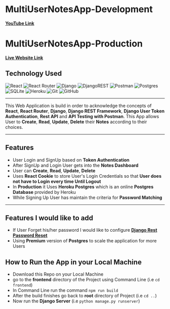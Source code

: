 # MultiUserNotesApp-Development

[**YouTube Link**](https://youtu.be/EcCP6HcEB4U)

# MultiUserNotesApp-Production

[**Live Website Link**](https://multi-user-notes-app.herokuapp.com/)

## Technology Used

![React](https://img.shields.io/badge/react-%2320232a.svg?style=for-the-badge&logo=react&logoColor=%2361DAFB)
![React Router](https://img.shields.io/badge/React_Router-CA4245?style=for-the-badge&logo=react-router&logoColor=white)
![Django](https://img.shields.io/badge/django-%23092E20.svg?style=for-the-badge&logo=django&logoColor=white)
![DjangoREST](https://img.shields.io/badge/DJANGO-REST-ff1709?style=for-the-badge&logo=django&logoColor=white&color=ff1709&labelColor=gray)
![Postman](https://img.shields.io/badge/Postman-FF6C37?style=for-the-badge&logo=postman&logoColor=white)
![Postgres](https://img.shields.io/badge/postgres-%23316192.svg?style=for-the-badge&logo=postgresql&logoColor=white)
![SQLite](https://img.shields.io/badge/sqlite-%2307405e.svg?style=for-the-badge&logo=sqlite&logoColor=white)
![Heroku](https://img.shields.io/badge/heroku-%23430098.svg?style=for-the-badge&logo=heroku&logoColor=white)
![Git](https://img.shields.io/badge/git-%23F05033.svg?style=for-the-badge&logo=git&logoColor=white)
![GitHub](https://img.shields.io/badge/github-%23121011.svg?style=for-the-badge&logo=github&logoColor=white)

---

This Web Application is build in order to acknowledge the concepts of **React**, **React Router**, **Django**, **Django REST Framework**, **Django User Token Authentication**, **Rest API** and **API Testing with Postman**. This App allows User to **Create**, **Read**, **Update**, **Delete** their **Notes** according to their choices.

---

## Features
- User Login and SignUp based on **Token Authentication**
- After SignUp and Login User gets into the **Notes Dashboard**
- User can **Create**, **Read**, **Update**, **Delete**
- Uses **React Cookie** to store User's Login Credentials so that **User does not have to Login every time Until Logout**
- In **Production** it Uses **Heroku Postgres** which is an online **Postgres Database** provided by Heroku
- While Signing Up User has maintain the criteria for **Password Matching**

---

## Features I would like to add
- If User Forget his/her password I would like to configure [**Django Rest Password Reset**](https://pypi.org/project/django-rest-passwordreset/)
- Using **Premium** version of **Postgres** to scale the application for more Users

## How to Run the App in your Local Machine
- Download this Repo on your Local Machine
- go to the **frontend** directory of the Project using Command Line (i.e `cd frontend`)
- In Command Line run the command `npm run build`
- After the build finishes go back to **root** directory of Project (i.e `cd ..`)
- Now run the **Django Server** (i.e `python manage.py runserver`)
